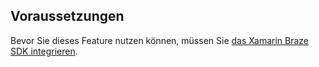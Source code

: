## Voraussetzungen

Bevor Sie dieses Feature nutzen können, müssen Sie [das Xamarin Braze SDK integrieren]({{site.baseurl}}/developer_guide/sdk_integration/?sdktab=xamarin).